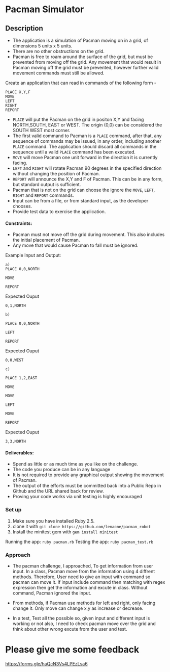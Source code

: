 # Pacman Simulator

## Description

* The application is a simulation of Pacman moving on in a grid, of dimensions 5 units x 5 units.
* There are no other obstructions on the grid.
* Pacman is free to roam around the surface of the grid, but must be prevented from moving off the grid. Any movement that would result in Pacman moving off the grid must be prevented, however further valid movement commands must still be allowed.

Create an application that can read in commands of the following form -
```
PLACE X,Y,F
MOVE
LEFT
RIGHT
REPORT
```

* `PLACE` will put the Pacman on the grid in positon X,Y and facing NORTH,SOUTH, EAST or WEST.
The origin (0,0) can be considered the SOUTH WEST most corner.
* The first valid command to Pacman is a `PLACE` command, after that, any sequence of commands may be issued, in any order, including another `PLACE` command. The application should discard all commands in the sequence until a valid `PLACE` command has been executed.
* `MOVE` will move Pacman one unit forward in the direction it is currently facing.
* `LEFT` and `RIGHT` will rotate Pacman 90 degrees in the specified direction without changing the position of Pacman.
* `REPORT` will announce the X,Y and F of Pacman. This can be in any form, but standard output is sufficient.
* Pacman that is not on the grid can choose the ignore the `MOVE`, `LEFT`, `RIGHT` and `REPORT` commands.
* Input can be from a file, or from standard input, as the developer chooses.
* Provide test data to exercise the application.

#### Constraints:

* Pacman must not move off the grid during movement. This also includes the initial placement of Pacman.
* Any move that would cause Pacman to fall must be ignored.

Example Input and Output:

```
a)
PLACE 0,0,NORTH

MOVE

REPORT

```
Expected Ouput
```
0,1,NORTH
```

```
b)

PLACE 0,0,NORTH

LEFT

REPORT

```
Expected Ouput
```
0,0,WEST
```

```
c)

PLACE 1,2,EAST

MOVE

MOVE

LEFT

MOVE

REPORT
```
Expected Ouput
```
3,3,NORTH
```

#### Deliverables:

* Spend as little or as much time as you like on the challenge.
* The code you produce can be in any language
* It is not required to provide any graphical output showing the movement of Pacman.
* The output of the efforts must be committed back into a Public Repo in Github and the URL shared back for review.
* Proving your code works via unit testing is highly encouraged

### Set up

1. Make sure you have installed Ruby 2.5.
2. clone it with `git clone https://github.com/lenaone/pacman_robot`
3. Install the minitest gem with `gem install minitest`

Running the app: `ruby pacman.rb`
Testing the app: `ruby pacman_test.rb`


### Approach
 
* The pacman challenge, I approached, To get information from user input. In a class, Pacman move from the information using 4 diffrent methods. Therefore, User need to give an input with command so pacman can move it. If input include command then matching with regex expression then get the information and excute in class. Without command, Pacman ignored the input. 

* From methods, if Pacman use methods for left and right, only facing change it. Only move can change x,y as  increase or decrease.

* In a test, Test all the possible so, given input and different input is working or not also, I need to check pacman move over the grid and think about other wrong excute from the user and test.


# Please give me some feedback
https://forms.gle/haQcN3Vs4LPEzLsa6
